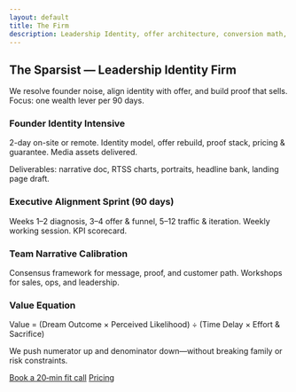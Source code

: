 ```yaml
---
layout: default
title: The Firm
description: Leadership Identity, offer architecture, conversion math, and execution.
---
```

<section class="hero">
  <h1>The Sparsist — Leadership Identity Firm</h1>
  <p class="sub">We resolve founder noise, align identity with offer, and build proof that sells. Focus: one wealth lever per 90 days.</p>
</section>

<section class="grid">
  <div class="card">
    <h3>Founder Identity Intensive</h3>
    <p>2-day on-site or remote. Identity model, offer rebuild, proof stack, pricing & guarantee. Media assets delivered.</p>
    <p class="fine">Deliverables: narrative doc, RTSS charts, portraits, headline bank, landing page draft.</p>
  </div>
  <div class="card">
    <h3>Executive Alignment Sprint (90 days)</h3>
    <p>Weeks 1–2 diagnosis, 3–4 offer & funnel, 5–12 traffic & iteration. Weekly working session. KPI scorecard.</p>
  </div>
  <div class="card">
    <h3>Team Narrative Calibration</h3>
    <p>Consensus framework for message, proof, and customer path. Workshops for sales, ops, and leadership.</p>
  </div>
</section>

<section class="card">
  <h3>Value Equation</h3>
  <p class="mono">Value = (Dream Outcome × Perceived Likelihood) ÷ (Time Delay × Effort &amp; Sacrifice)</p>
  <p>We push numerator up and denominator down—without breaking family or risk constraints.</p>
</section>

<div class="cta">
  <a class="btn primary" href="/contact/">Book a 20‑min fit call</a>
  <a class="btn" href="/pricing/">Pricing</a>
</div>
